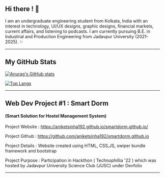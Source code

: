 ## Hi there ! 👋 
I am an undergraduate engineering student from Kolkata, India with an interest in technology, UI/UX designs, graphic designs, financial markets, current affairs, and listening to podcasts. I am currently pursuing B.E. in Industrial and Production Engineering from Jadavpur University (2021-2025). ✨
_________________________________________________________________________________________________________________________________________
## My GitHub Stats

[![Anurag's GitHub stats](https://github-readme-stats.vercel.app/api?username=aniketsinha192)](https://github.com/anuraghazra/github-readme-stats)

[![Top Langs](https://github-readme-stats.vercel.app/api/top-langs/?username=aniketsinha192&langs_count=4)](https://github.com/anuraghazra/github-readme-stats)

_________________________________________________________________________________________________________________________________________
## Web Dev Project #1 : Smart Dorm 
#### (Smart Solution for Hostel Management System)

Project Website : https://aniketsinha192.github.io/smartdorm.github.io/

Project Github  :  https://github.com/aniketsinha192/smartdorm.github.io

Project Details :  Website created using HTML, CSS,JS, swiper bundle framework and bootstrap

Project Purpose :  Participation in Hackthon ( Technophillia '22 ) which was hosted by Jadavpur University Science Club (JUSC) under Devfolio


_________________________________________________________________________________________________________________________________________
